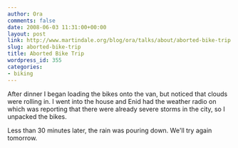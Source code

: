 ```yaml
---
author: Ora
comments: false
date: 2008-06-03 11:31:00+00:00
layout: post
link: http://www.martindale.org/blog/ora/talks/about/aborted-bike-trip
slug: aborted-bike-trip
title: Aborted Bike Trip
wordpress_id: 355
categories:
- biking
---
```


After dinner I began loading the bikes onto the van, but noticed that clouds were rolling in. I went into the house and Enid had the weather radio on which was reporting that there were already severe storms in the city, so I unpacked the bikes.  
  
Less than 30 minutes later, the rain was pouring down. We'll try again tomorrow.
